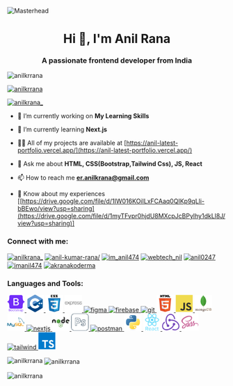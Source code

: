 ![Masterhead](https://pbs.twimg.com/media/Fivwgv9X0AYM303?format=jpg&name=4096x4096)

<h1 align="center">Hi 👋, I'm Anil Rana</h1>
<h3 align="center">A passionate frontend developer from India</h3>

<p align="left"> <img src="https://komarev.com/ghpvc/?username=anilkrrana&label=Profile%20views&color=0e75b6&style=flat" alt="anilkrrana" /> </p>

<p align="left"> <a href="https://github.com/ryo-ma/github-profile-trophy"><img src="https://github-profile-trophy.vercel.app/?username=anilkrrana" alt="anilkrrana" /></a> </p>

<p align="left"> <a href="https://twitter.com/anilkrana_" target="blank"><img src="https://img.shields.io/twitter/follow/anilkrana_?logo=twitter&style=for-the-badge" alt="anilkrana_" /></a> </p>

- 🔭 I’m currently working on **My Learning Skills**

- 🌱 I’m currently learning **Next.js**

- 👨‍💻 All of my projects are available at [https://anil-latest-portfolio.vercel.app/](https://anil-latest-portfolio.vercel.app/)

- 💬 Ask me about **HTML, CSS(Bootstrap,Tailwind Css), JS, React**

- 📫 How to reach me **er.anilkrana@gmail.com**

- 📄 Know about my experiences [[https://drive.google.com/file/d/1IW016KOiILxFCAaq0QIKp9qLli-bBEwo/view?usp=sharing](https://drive.google.com/file/d/1myTFvpr0hjdU8MXcpJcBPylhy1dkLl8J/view?usp=sharing)]

<h3 align="left">Connect with me:</h3>
<p align="left">
<a href="https://twitter.com/anilkrana_" target="blank"><img align="center" src="https://raw.githubusercontent.com/rahuldkjain/github-profile-readme-generator/master/src/images/icons/Social/twitter.svg" alt="anilkrana_" height="30" width="40" /></a>
<a href="https://linkedin.com/in/anil-kumar-rana/" target="blank"><img align="center" src="https://raw.githubusercontent.com/rahuldkjain/github-profile-readme-generator/master/src/images/icons/Social/linked-in-alt.svg" alt="anil-kumar-rana/" height="30" width="40" /></a>
<a href="https://instagram.com/im_anil474" target="blank"><img align="center" src="https://raw.githubusercontent.com/rahuldkjain/github-profile-readme-generator/master/src/images/icons/Social/instagram.svg" alt="im_anil474" height="30" width="40" /></a>
<a href="https://www.youtube.com/c/webtech_nil" target="blank"><img align="center" src="https://raw.githubusercontent.com/rahuldkjain/github-profile-readme-generator/master/src/images/icons/Social/youtube.svg" alt="webtech_nil" height="30" width="40" /></a>
<a href="https://www.codechef.com/users/anil0247" target="blank"><img align="center" src="https://cdn.jsdelivr.net/npm/simple-icons@3.1.0/icons/codechef.svg" alt="anil0247" height="30" width="40" /></a>
<a href="https://www.leetcode.com/imanil474" target="blank"><img align="center" src="https://raw.githubusercontent.com/rahuldkjain/github-profile-readme-generator/master/src/images/icons/Social/leet-code.svg" alt="imanil474" height="30" width="40" /></a>
<a href="https://auth.geeksforgeeks.org/user/akranakoderma" target="blank"><img align="center" src="https://raw.githubusercontent.com/rahuldkjain/github-profile-readme-generator/master/src/images/icons/Social/geeks-for-geeks.svg" alt="akranakoderma" height="30" width="40" /></a>
</p>

<h3 align="left">Languages and Tools:</h3>
<p align="left"> <a href="https://getbootstrap.com" target="_blank" rel="noreferrer"> <img src="https://raw.githubusercontent.com/devicons/devicon/master/icons/bootstrap/bootstrap-plain-wordmark.svg" alt="bootstrap" width="40" height="40"/> </a> <a href="https://www.w3schools.com/cpp/" target="_blank" rel="noreferrer"> <img src="https://raw.githubusercontent.com/devicons/devicon/master/icons/cplusplus/cplusplus-original.svg" alt="cplusplus" width="40" height="40"/> </a> <a href="https://www.w3schools.com/css/" target="_blank" rel="noreferrer"> <img src="https://raw.githubusercontent.com/devicons/devicon/master/icons/css3/css3-original-wordmark.svg" alt="css3" width="40" height="40"/> </a> <a href="https://expressjs.com" target="_blank" rel="noreferrer"> <img src="https://raw.githubusercontent.com/devicons/devicon/master/icons/express/express-original-wordmark.svg" alt="express" width="40" height="40"/> </a> <a href="https://www.figma.com/" target="_blank" rel="noreferrer"> <img src="https://www.vectorlogo.zone/logos/figma/figma-icon.svg" alt="figma" width="40" height="40"/> </a> <a href="https://firebase.google.com/" target="_blank" rel="noreferrer"> <img src="https://www.vectorlogo.zone/logos/firebase/firebase-icon.svg" alt="firebase" width="40" height="40"/> </a> <a href="https://git-scm.com/" target="_blank" rel="noreferrer"> <img src="https://www.vectorlogo.zone/logos/git-scm/git-scm-icon.svg" alt="git" width="40" height="40"/> </a> <a href="https://www.w3.org/html/" target="_blank" rel="noreferrer"> <img src="https://raw.githubusercontent.com/devicons/devicon/master/icons/html5/html5-original-wordmark.svg" alt="html5" width="40" height="40"/> </a> <a href="https://developer.mozilla.org/en-US/docs/Web/JavaScript" target="_blank" rel="noreferrer"> <img src="https://raw.githubusercontent.com/devicons/devicon/master/icons/javascript/javascript-original.svg" alt="javascript" width="40" height="40"/> </a> <a href="https://www.mongodb.com/" target="_blank" rel="noreferrer"> <img src="https://raw.githubusercontent.com/devicons/devicon/master/icons/mongodb/mongodb-original-wordmark.svg" alt="mongodb" width="40" height="40"/> </a> <a href="https://www.mysql.com/" target="_blank" rel="noreferrer"> <img src="https://raw.githubusercontent.com/devicons/devicon/master/icons/mysql/mysql-original-wordmark.svg" alt="mysql" width="40" height="40"/> </a> <a href="https://nextjs.org/" target="_blank" rel="noreferrer"> <img src="https://cdn.worldvectorlogo.com/logos/nextjs-2.svg" alt="nextjs" width="40" height="40"/> </a> <a href="https://nodejs.org" target="_blank" rel="noreferrer"> <img src="https://raw.githubusercontent.com/devicons/devicon/master/icons/nodejs/nodejs-original-wordmark.svg" alt="nodejs" width="40" height="40"/> </a> <a href="https://www.photoshop.com/en" target="_blank" rel="noreferrer"> <img src="https://raw.githubusercontent.com/devicons/devicon/master/icons/photoshop/photoshop-line.svg" alt="photoshop" width="40" height="40"/> </a> <a href="https://postman.com" target="_blank" rel="noreferrer"> <img src="https://www.vectorlogo.zone/logos/getpostman/getpostman-icon.svg" alt="postman" width="40" height="40"/> </a> <a href="https://www.python.org" target="_blank" rel="noreferrer"> <img src="https://raw.githubusercontent.com/devicons/devicon/master/icons/python/python-original.svg" alt="python" width="40" height="40"/> </a> <a href="https://reactjs.org/" target="_blank" rel="noreferrer"> <img src="https://raw.githubusercontent.com/devicons/devicon/master/icons/react/react-original-wordmark.svg" alt="react" width="40" height="40"/> </a> <a href="https://redux.js.org" target="_blank" rel="noreferrer"> <img src="https://raw.githubusercontent.com/devicons/devicon/master/icons/redux/redux-original.svg" alt="redux" width="40" height="40"/> </a> <a href="https://sass-lang.com" target="_blank" rel="noreferrer"> <img src="https://raw.githubusercontent.com/devicons/devicon/master/icons/sass/sass-original.svg" alt="sass" width="40" height="40"/> </a> <a href="https://tailwindcss.com/" target="_blank" rel="noreferrer"> <img src="https://www.vectorlogo.zone/logos/tailwindcss/tailwindcss-icon.svg" alt="tailwind" width="40" height="40"/> </a> <a href="https://www.typescriptlang.org/" target="_blank" rel="noreferrer"> <img src="https://raw.githubusercontent.com/devicons/devicon/master/icons/typescript/typescript-original.svg" alt="typescript" width="40" height="40"/> </a> </p>

<p><img align="left" src="https://github-readme-stats.vercel.app/api/top-langs?username=anilkrrana&show_icons=true&locale=en&layout=compact" alt="anilkrrana" /></p>

<p>&nbsp;<img align="center" src="https://github-readme-stats.vercel.app/api?username=anilkrrana&show_icons=true&locale=en" alt="anilkrrana" /></p>

<p><img align="center" src="https://github-readme-streak-stats.herokuapp.com/?user=anilkrrana&" alt="anilkrrana" /></p>

